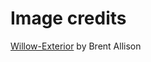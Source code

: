 # Image credits


[Willow-Exterior](https://en.wikipedia.org/wiki/File:Willow-Exterior.jpg) by Brent Allison






